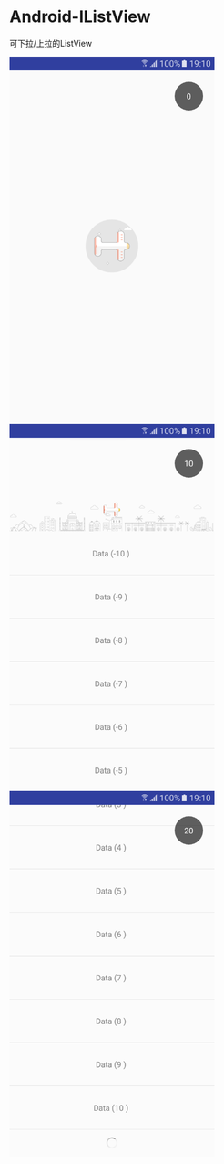 # Android-IListView
可下拉/上拉的ListView

<img src ="https://github.com/zz7zz7zz/Android-IListView/blob/master/device-2016-12-21-191233.png" widht="360" height="640"/>
<img src ="https://github.com/zz7zz7zz/Android-IListView/blob/master/device-2016-12-21-191302.png" widht="360" height="640"/>
<img src ="https://github.com/zz7zz7zz/Android-IListView/blob/master/device-2016-12-21-191317.png" widht="360" height="640"/>
